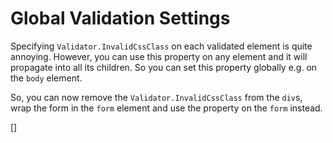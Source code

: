Global Validation Settings
==========================
Specifying `Validator.InvalidCssClass` on each validated element is quite annoying. However, you can use this property on any element and it will propagate into all its children.
So you can set this property globally e.g. on the `body` element.

So, you can now remove the `Validator.InvalidCssClass` from the `div`s, wrap the form in the `form` element and use the property on the `form` instead.

[<sample Correct="../samples/GlobalValidationSettingsCorrect.dothtml"
         Incorrect="../samples/GlobalValidationSettingsIncorrect.dothtml"
         Validator="Lesson4Step5Validator" />]
